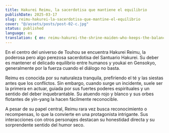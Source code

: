 ```yaml
---
title: Hakurei Reimu, la sacerdotisa que mantiene el equilibrio
publishDate: 2025-03-17
slug: reimu-hakurei-la-sacerdotisa-que-mantine-el-equilibrio
cover: "@/assets/posts/post-02-c.jpg"
status: published
language: es
translation: { en: reimu-hakurei-the-shrine-maiden-who-keeps-the-balance }
---
```


En el centro del universo de Touhou se encuentra Hakurei Reimu, la poderosa pero algo perezosa sacerdotisa del Santuario Hakurei. Su deber es mantener el delicado equilibrio entre humanos y youkai en Gensokyo, generalmente por la fuerza cuando el diálogo no basta.

Reimu es conocida por su naturaleza tranquila, prefiriendo el té y las siestas antes que los conflictos. Sin embargo, cuando surge un incidente, suele ser la primera en actuar, guiada por sus fuertes poderes espirituales y un sentido del deber inquebrantable. Su atuendo rojo y blanco y sus orbes flotantes de yin-yang la hacen fácilmente reconocible.

A pesar de su papel central, Reimu rara vez busca reconocimiento o recompensas, lo que la convierte en una protagonista intrigante. Sus interacciones con otros personajes destacan su honestidad directa y su sorprendente sentido del humor seco.
